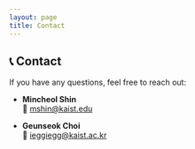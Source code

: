 ```yaml
---
layout: page
title: Contact
---
```


## 📞 Contact

If you have any questions, feel free to reach out:

- **Mincheol Shin**  
  📧 [mshin@kaist.edu](mailto:mshin@kaist.edu)

- **Geunseok Choi**  
  📧 [ieggiegg@kaist.ac.kr](mailto:ieggiegg@kaist.ac.kr)
